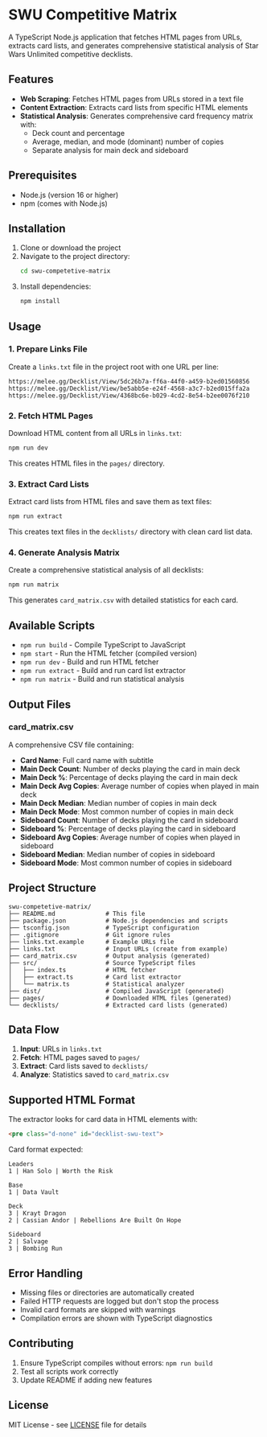 # SWU Competitive Matrix

A TypeScript Node.js application that fetches HTML pages from URLs, extracts card lists, and generates comprehensive statistical analysis of Star Wars Unlimited competitive decklists.

## Features

- **Web Scraping**: Fetches HTML pages from URLs stored in a text file
- **Content Extraction**: Extracts card lists from specific HTML elements
- **Statistical Analysis**: Generates comprehensive card frequency matrix with:
  - Deck count and percentage
  - Average, median, and mode (dominant) number of copies
  - Separate analysis for main deck and sideboard

## Prerequisites

- Node.js (version 16 or higher)
- npm (comes with Node.js)

## Installation

1. Clone or download the project
2. Navigate to the project directory:
   ```bash
   cd swu-competetive-matrix
   ```
3. Install dependencies:
   ```bash
   npm install
   ```

## Usage

### 1. Prepare Links File

Create a `links.txt` file in the project root with one URL per line:
```
https://melee.gg/Decklist/View/5dc26b7a-ff6a-44f0-a459-b2ed01560856
https://melee.gg/Decklist/View/be5abb5e-e24f-4568-a3c7-b2ed015ffa2a
https://melee.gg/Decklist/View/4368bc6e-b029-4cd2-8e54-b2ee0076f210
```

### 2. Fetch HTML Pages

Download HTML content from all URLs in `links.txt`:
```bash
npm run dev
```

This creates HTML files in the `pages/` directory.

### 3. Extract Card Lists

Extract card lists from HTML files and save them as text files:
```bash
npm run extract
```

This creates text files in the `decklists/` directory with clean card list data.

### 4. Generate Analysis Matrix

Create a comprehensive statistical analysis of all decklists:
```bash
npm run matrix
```

This generates `card_matrix.csv` with detailed statistics for each card.

## Available Scripts

- `npm run build` - Compile TypeScript to JavaScript
- `npm start` - Run the HTML fetcher (compiled version)
- `npm run dev` - Build and run HTML fetcher
- `npm run extract` - Build and run card list extractor
- `npm run matrix` - Build and run statistical analysis

## Output Files

### card_matrix.csv

A comprehensive CSV file containing:
- **Card Name**: Full card name with subtitle
- **Main Deck Count**: Number of decks playing the card in main deck
- **Main Deck %**: Percentage of decks playing the card in main deck
- **Main Deck Avg Copies**: Average number of copies when played in main deck
- **Main Deck Median**: Median number of copies in main deck
- **Main Deck Mode**: Most common number of copies in main deck
- **Sideboard Count**: Number of decks playing the card in sideboard
- **Sideboard %**: Percentage of decks playing the card in sideboard
- **Sideboard Avg Copies**: Average number of copies when played in sideboard
- **Sideboard Median**: Median number of copies in sideboard
- **Sideboard Mode**: Most common number of copies in sideboard

## Project Structure

```
swu-competetive-matrix/
├── README.md              # This file
├── package.json           # Node.js dependencies and scripts
├── tsconfig.json          # TypeScript configuration
├── .gitignore             # Git ignore rules
├── links.txt.example      # Example URLs file
├── links.txt              # Input URLs (create from example)
├── card_matrix.csv        # Output analysis (generated)
├── src/                   # Source TypeScript files
│   ├── index.ts           # HTML fetcher
│   ├── extract.ts         # Card list extractor
│   └── matrix.ts          # Statistical analyzer
├── dist/                  # Compiled JavaScript (generated)
├── pages/                 # Downloaded HTML files (generated)
└── decklists/             # Extracted card lists (generated)
```

## Data Flow

1. **Input**: URLs in `links.txt`
2. **Fetch**: HTML pages saved to `pages/`
3. **Extract**: Card lists saved to `decklists/`
4. **Analyze**: Statistics saved to `card_matrix.csv`

## Supported HTML Format

The extractor looks for card data in HTML elements with:
```html
<pre class="d-none" id="decklist-swu-text">
```

Card format expected:
```
Leaders
1 | Han Solo | Worth the Risk

Base
1 | Data Vault

Deck
3 | Krayt Dragon
2 | Cassian Andor | Rebellions Are Built On Hope

Sideboard
2 | Salvage
3 | Bombing Run
```

## Error Handling

- Missing files or directories are automatically created
- Failed HTTP requests are logged but don't stop the process
- Invalid card formats are skipped with warnings
- Compilation errors are shown with TypeScript diagnostics

## Contributing

1. Ensure TypeScript compiles without errors: `npm run build`
2. Test all scripts work correctly
3. Update README if adding new features

## License

MIT License - see [LICENSE](LICENSE) file for details